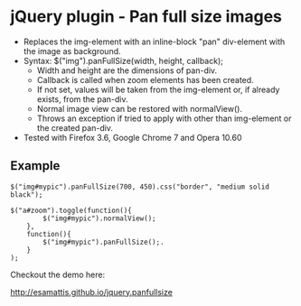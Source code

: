 
jQuery plugin - Pan full size images
====================================


- Replaces the img-element with an inline-block "pan" div-element with the image as background.
- Syntax: $("img").panFullSize(width, height, callback);
    - Width and height are the dimensions of pan-div.
    - Callback is called when zoom elements has been created.
    - If not set, values will be taken from the img-element or, if already exists, from the pan-div.
    - Normal image view can be restored with normalView().
    - Throws an exception if tried to apply with other than img-element or the created pan-div.
- Tested with Firefox 3.6, Google Chrome 7 and Opera 10.60


Example
-------

    $("img#mypic").panFullSize(700, 450).css("border", "medium solid black");

    $("a#zoom").toggle(function(){
            $("img#mypic").normalView();
        },
        function(){
            $("img#mypic").panFullSize();.
        }
    );



Checkout the demo here:

http://esamattis.github.io/jquery.panfullsize

